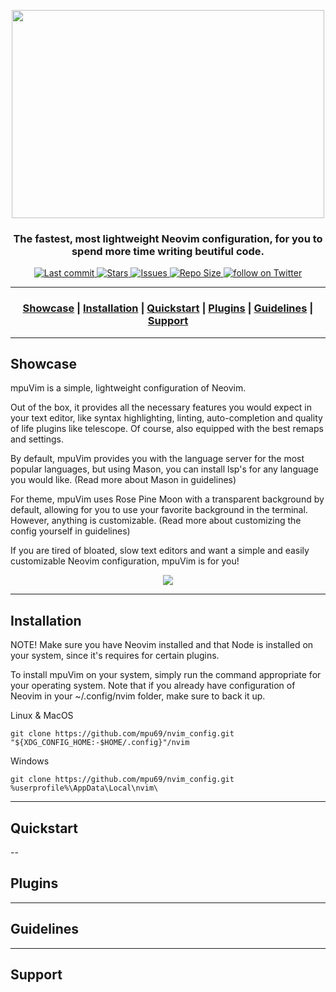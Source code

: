 <p align="center">
  <img width="500" height="333" src="https://i.ibb.co/bb03ZZr/MpuVim.png">
</p>

<div align="center">
  
  <h3>The fastest, most lightweight Neovim configuration, for you to spend more time writing beutiful code.</h3>
  
  <p>
    <a href="https://github.com/mpu69/mpuVim/commits">
      <img alt="Last commit" src="https://img.shields.io/github/last-commit/mpu69/mpuVim?style=for-the-badge&logo=starship&color=8bd5ca&logoColor=D9E0EE&labelColor=302D41"/>
    </a>
    <a href="https://github.com/mpu69/mpuVim/stargazers">
      <img alt="Stars" src="https://img.shields.io/github/stars/mpu69/mpuVim?style=for-the-badge&logo=starship&color=c69ff5&logoColor=D9E0EE&labelColor=302D41" />
    </a>
    <a href="https://github.com/mpu69/mpuVim/issues">
      <img alt="Issues" src="https://img.shields.io/github/issues/mpu69/mpuVim?style=for-the-badge&logo=bilibili&color=F5E0DC&logoColor=D9E0EE&labelColor=302D41" />
    </a>
    <a href="https://github.com/mpu69/mpuVim">
      <img alt="Repo Size" src="https://img.shields.io/github/repo-size/mpu69/mpuVim?color=%23DDB6F2&label=SIZE&logo=codesandbox&style=for-the-badge&logoColor=D9E0EE&labelColor=302D41" />
    </a>
     <a href="https://twitter.com/intent/follow?screen_name=mpu006">
      <img alt="follow on Twitter" src="https://img.shields.io/twitter/follow/mpu006?style=for-the-badge&logo=twitter&color=8aadf3&logoColor=D9E0EE&labelColor=302D41" />
    </a>
  </p>
</div>

---

<h3 align="center">
  
  [Showcase](#showcase) |
  [Installation](#installation) |
  [Quickstart](#quickstart) |
  [Plugins](#plugins) |
  [Guidelines](#guidelines) |
  [Support](#support)
  
</h3>

---

## Showcase

<p align="left">
  mpuVim is a simple, lightweight configuration of Neovim. 
  
  Out of the box, it provides all the necessary features you would expect in your text editor, like syntax highlighting, linting, auto-completion and quality of life plugins like telescope. Of course, also equipped with the best remaps and settings.
  
  By default, mpuVim provides you with the language server for the most popular languages, but using Mason, you can install lsp's for any language you would like. (Read more about Mason in guidelines)

  For theme, mpuVim uses Rose Pine Moon with a transparent background by default, allowing for you to use your favorite background in the terminal. However, anything is customizable. (Read more about customizing the config yourself in guidelines)

  If you are tired of bloated, slow text editors and want a simple and easily customizable Neovim configuration, mpuVim is for you!

<p align="center">
  <img src="https://i.ibb.co/4N4QZS4/image.png">
</p>
  
</p>

---

## Installation

NOTE! Make sure you have Neovim installed and that Node is installed on your system, since it's requires for certain plugins.

To install mpuVim on your system, simply run the command appropriate for your operating system. Note that if you already have configuration of Neovim in your ~/.config/nvim folder, make sure to back it up. 

Linux & MacOS
```
git clone https://github.com/mpu69/nvim_config.git "${XDG_CONFIG_HOME:-$HOME/.config}"/nvim
```

Windows 

```
git clone https://github.com/mpu69/nvim_config.git %userprofile%\AppData\Local\nvim\ 
```

---

## Quickstart

--

## Plugins

---

## Guidelines

---

## Support

